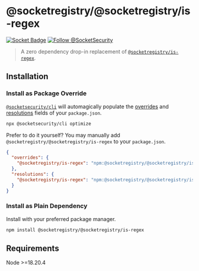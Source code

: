 # @socketregistry/@socketregistry/is-regex

[![Socket Badge](https://socket.dev/api/badge/npm/package/@socketregistry/@socketregistry/is-regex)](https://socket.dev/npm/package/@socketregistry/@socketregistry/is-regex)
[![Follow @SocketSecurity](https://img.shields.io/twitter/follow/SocketSecurity?style=social)](https://twitter.com/SocketSecurity)

> A zero dependency drop-in replacement of
> [`@socketregistry/is-regex`](https://www.npmjs.com/package/@socketregistry/is-regex).

## Installation

### Install as Package Override

[`@socketsecurity/cli`](https://www.npmjs.com/package/@socketsecurity/cli) will
automagically populate the
[overrides](https://docs.npmjs.com/cli/v9/configuring-npm/package-json#overrides)
and [resolutions](https://yarnpkg.com/configuration/manifest#resolutions) fields
of your `package.json`.

```sh
npx @socketsecurity/cli optimize
```

Prefer to do it yourself? You may manually add
`@socketregistry/@socketregistry/is-regex` to your `package.json`.

```json
{
  "overrides": {
    "@socketregistry/is-regex": "npm:@socketregistry/@socketregistry/is-regex@^1"
  },
  "resolutions": {
    "@socketregistry/is-regex": "npm:@socketregistry/@socketregistry/is-regex@^1"
  }
}
```

### Install as Plain Dependency

Install with your preferred package manager.

```sh
npm install @socketregistry/@socketregistry/is-regex
```

## Requirements

Node &gt;=18.20.4

